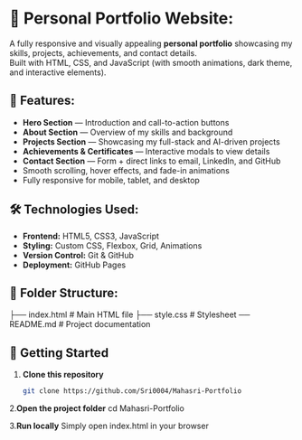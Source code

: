 # 🌟 Personal Portfolio Website:

A fully responsive and visually appealing **personal portfolio** showcasing my skills, projects, achievements, and contact details.  
Built with HTML, CSS, and JavaScript (with smooth animations, dark theme, and interactive elements).

## 📌 Features:
- **Hero Section** — Introduction and call-to-action buttons  
- **About Section** — Overview of my skills and background  
- **Projects Section** — Showcasing my full-stack and AI-driven projects  
- **Achievements & Certificates** — Interactive modals to view details  
- **Contact Section** — Form + direct links to email, LinkedIn, and GitHub  
- Smooth scrolling, hover effects, and fade-in animations  
- Fully responsive for mobile, tablet, and desktop

## 🛠️ Technologies Used:
- **Frontend:** HTML5, CSS3, JavaScript
- **Styling:** Custom CSS, Flexbox, Grid, Animations
- **Version Control:** Git & GitHub
- **Deployment:** GitHub Pages

## 📂 Folder Structure:
├── index.html # Main HTML file
├── style.css # Stylesheet
── README.md # Project documentation


## 🚀 Getting Started
1. **Clone this repository**
   ```bash
   git clone https://github.com/Sri0004/Mahasri-Portfolio

2.**Open the project folder**
  cd Mahasri-Portfolio


3.**Run locally**
  Simply open index.html in your browser



